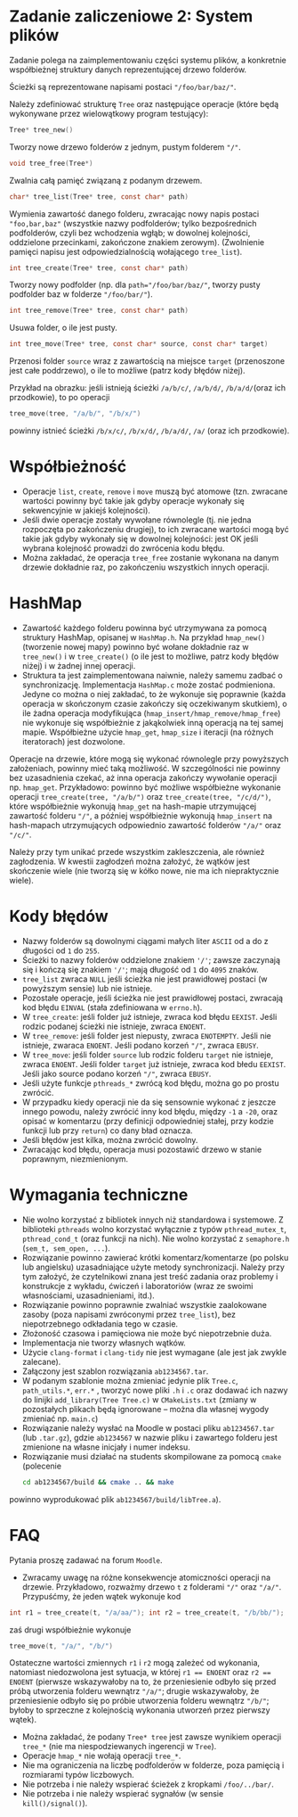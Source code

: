# Zadanie zaliczeniowe 2: System plików

Zadanie polega na zaimplementowaniu części systemu plików, a konkretnie współbieżnej struktury danych reprezentującej drzewo folderów.

Ścieżki są reprezentowane napisami postaci `"/foo/bar/baz/"`.

Należy zdefiniować strukturę `Tree` oraz następujące operacje (które będą wykonywane przez wielowątkowy program testujący):
```c
Tree* tree_new()
```

Tworzy nowe drzewo folderów z jednym, pustym folderem `"/"`.
```c
void tree_free(Tree*)
```

Zwalnia całą pamięć związaną z podanym drzewem.
```c
char* tree_list(Tree* tree, const char* path)
```
Wymienia zawartość danego folderu, zwracając nowy napis postaci `"foo,bar,baz"` (wszystkie nazwy podfolderów; tylko bezpośrednich podfolderów, czyli bez wchodzenia wgłąb; w dowolnej kolejności, oddzielone przecinkami, zakończone znakiem zerowym). (Zwolnienie pamięci napisu jest odpowiedzialnością wołającego `tree_list`).
```c
int tree_create(Tree* tree, const char* path)
```
Tworzy nowy podfolder (np. dla `path="/foo/bar/baz/"`, tworzy pusty podfolder baz w folderze `"/foo/bar/"`).
```c
int tree_remove(Tree* tree, const char* path)
```
Usuwa folder, o ile jest pusty.
```c
int tree_move(Tree* tree, const char* source, const char* target)
```
Przenosi folder `source` wraz z zawartością na miejsce `target` (przenoszone jest całe poddrzewo), o ile to możliwe (patrz kody błędów niżej).

Przykład na obrazku: jeśli istnieją ścieżki `/a/b/c/`, `/a/b/d/`, `/b/a/d/`(oraz ich przodkowie), to po operacji 
```c
tree_move(tree, "/a/b/", "/b/x/")
``` 
powinny istnieć ścieżki `/b/x/c/`, `/b/x/d/`, `/b/a/d/`, `/a/` (oraz ich przodkowie).

# Współbieżność

- Operacje `list`, `create`, `remove` i `move` muszą być atomowe (tzn. zwracane wartości powinny być takie jak gdyby operacje wykonały się sekwencyjnie w jakiejś kolejności).
- Jeśli dwie operacje zostały wywołane równolegle (tj. nie jedna rozpoczęta po zakończeniu drugiej), to ich zwracane wartości mogą być takie jak gdyby wykonały się w dowolnej kolejności: jest OK jeśli wybrana kolejność prowadzi do zwrócenia kodu błędu.
- Można zakładać, że operacja `tree_free` zostanie wykonana na danym drzewie dokładnie raz, po zakończeniu wszystkich innych operacji.

# HashMap

- Zawartość każdego folderu powinna być utrzymywana za pomocą struktury HashMap, opisanej w `HashMap.h`. Na przykład `hmap_new()` (tworzenie nowej mapy) powinno być wołane dokładnie raz w `tree_new()` i w `tree_create()` (o ile jest to możliwe, patrz kody błędów niżej) i w żadnej innej operacji.
- Struktura ta jest zaimplementowana naiwnie, należy samemu zadbać o synchronizację. Implementacja `HashMap.c` może zostać podmieniona. Jedyne co można o niej zakładać, to że wykonuje się poprawnie (każda operacja w skończonym czasie zakończy się oczekiwanym skutkiem), o ile żadna operacja modyfikująca (`hmap_insert/hmap_remove/hmap_free`) nie wykonuje się współbieżnie z jakąkolwiek inną operacją na tej samej mapie. Współbieżne użycie `hmap_get`, `hmap_size` i iteracji (na różnych iteratorach) jest dozwolone.

Operacje na drzewie, które mogą się wykonać równolegle przy powyższych założeniach, powinny mieć taką możliwość. W szczególności nie powinny bez uzasadnienia czekać, aż inna operacja zakończy wywołanie operacji np. `hmap_get`. Przykładowo: powinno być możliwe współbieżne wykonanie operacji `tree_create(tree, "/a/b/")` oraz `tree_create(tree, "/c/d/")`, które współbieżnie wykonują `hmap_get` na hash-mapie utrzymującej zawartość folderu `"/"`, a później współbieżnie wykonują `hmap_insert` na hash-mapach utrzymujących odpowiednio zawartość folderów `"/a/"` oraz `"/c/"`.

Należy przy tym unikać przede wszystkim zakleszczenia, ale również zagłodzenia. W kwestii zagłodzeń można założyć, że wątków jest skończenie wiele (nie tworzą się w kółko nowe, nie ma ich niepraktycznie wiele).

# Kody błędów

- Nazwy folderów są dowolnymi ciągami małych liter `ASCII` od a do z długości od `1` do `255`.
- Ścieżki to nazwy folderów oddzielone znakiem `'/'`; zawsze zaczynają się i kończą się znakiem `'/'`; mają długość od `1` do `4095` znaków.
- `tree_list` zwraca `NULL` jeśli ścieżka nie jest prawidłowej postaci (w powyższym sensie) lub nie istnieje.
- Pozostałe operacje, jeśli ścieżka nie jest prawidłowej postaci, zwracają kod błędu `EINVAL` (stała zdefiniowana w `errno.h`).
- W `tree_create`: jeśli folder już istnieje, zwraca kod błędu `EEXIST`. Jeśli rodzic podanej ścieżki nie istnieje, zwraca `ENOENT`.
- W `tree_remove`: jeśli folder jest niepusty, zwraca `ENOTEMPTY`. Jeśli nie istnieje, zwaraca `ENOENT`.  Jeśli podano korzeń `"/"`, zwraca `EBUSY`.
- W `tree_move`: jeśli folder `source` lub rodzic folderu `target` nie istnieje, zwraca `ENOENT`. Jeśli folder `target` już istnieje, zwraca kod błedu `EEXIST`. Jeśli jako source podano korzeń `"/"`, zwraca `EBUSY`.
- Jeśli użyte funkcje `pthreads_*` zwrócą kod błędu, można go po prostu zwrócić.
- W przypadku kiedy operacji nie da się sensownie wykonać z jeszcze innego powodu, należy zwrócić inny kod błędu, między `-1` a `-20`, oraz opisać w komentarzu (przy definicji odpowiedniej stałej, przy kodzie funkcji lub przy `return`) co dany bład oznacza.
- Jeśli błędów jest kilka, można zwrócić dowolny.
- Zwracając kod błędu, operacja musi pozostawić drzewo w stanie poprawnym, niezmienionym.

# Wymagania techniczne

- Nie wolno korzystać z bibliotek innych niż standardowa i systemowe. Z biblioteki `pthreads` wolno korzystać wyłącznie z typów `pthread_mutex_t`,  `pthread_cond_t` (oraz funkcji na nich). Nie wolno korzystać z `semaphore.h` (`sem_t, sem_open, ...`).
- Rozwiązanie powinno zawierać krótki komentarz/komentarze (po polsku lub angielsku) uzasadniające użyte metody synchronizacji. Należy przy tym założyć, że czytelnikowi znana jest treść zadania oraz problemy i konstrukcje z wykładu, ćwiczeń i laboratoriów (wraz ze swoimi własnościami, uzasadnieniami, itd.).
- Rozwiązanie powinno poprawnie zwalniać wszystkie zaalokowane zasoby (poza napisami zwróconymi przez `tree_list`), bez niepotrzebnego odkładania tego w czasie.
- Złożoność czasowa i pamięciowa nie może być niepotrzebnie duża.
- Implementacja nie tworzy własnych wątków.
- Użycie `clang-format` i `clang-tidy` nie jest wymagane (ale jest jak zwykle zalecane).
- Załączony jest szablon rozwiązania `ab1234567.tar`.
- W podanym szablonie można zmieniać jedynie plik `Tree.c`, `path_utils.*`, `err.*` , tworzyć nowe pliki `.h` i `.c` oraz dodawać ich nazwy do linijki `add_library(Tree Tree.c)` w `CMakeLists.txt` (zmiany w pozostałych plikach będą ignorowane – można dla własnej wygody zmieniać np. `main.c`)
- Rozwiązanie należy wysłać na Moodle w postaci pliku `ab1234567.tar` (lub `.tar.gz`), gdzie `ab1234567` w nazwie pliku i zawartego folderu jest zmienione na własne inicjały i numer indeksu.
- Rozwiązanie musi działać na students skompilowane za pomocą `cmake` (polecenie 
    ```bash
    cd ab1234567/build && cmake .. && make 
    ```
powinno wyprodukować plik `ab1234567/build/libTree.a`).

# FAQ

Pytania proszę zadawać na forum `Moodle`.
- Zwracamy uwagę na różne konsekwencje atomiczności operacji na drzewie. Przykładowo, rozważmy drzewo `t` z folderami `"/"` oraz `"/a/"`. Przypuśćmy, że jeden wątek wykonuje kod 
```c
int r1 = tree_create(t, "/a/aa/"); int r2 = tree_create(t, "/b/bb/");
```
zaś drugi współbieżnie wykonuje
```c
tree_move(t, "/a/", "/b/")
```
Ostateczne wartości zmiennych `r1` i `r2` mogą zależeć od wykonania, natomiast niedozwolona jest sytuacja, w której `r1 == ENOENT` oraz `r2 == ENOENT` (pierwsze wskazywałoby na to, że przeniesienie odbyło się przed próbą utworzenia folderu wewnątrz `"/a/"`; drugie wskazywałoby, że przeniesienie odbyło się po próbie utworzenia folderu wewnątrz `"/b/"`; byłoby to sprzeczne z kolejnością wykonania utworzeń przez pierwszy wątek).
- Można zakładać, że podany `Tree* tree` jest zawsze wynikiem operacji `tree_*` (nie ma niespodziewanych ingerencji w `Tree`).
- Operacje `hmap_*` nie wołają operacji `tree_*`.
- Nie ma ograniczenia na liczbę podfolderów w folderze, poza pamięcią i rozmiarami typów liczbowych.
- Nie potrzeba i nie należy wspierać ścieżek z kropkami `/foo/../bar/`.
- Nie potrzeba i nie należy wspierać sygnałów (w sensie `kill()/signal()`).
